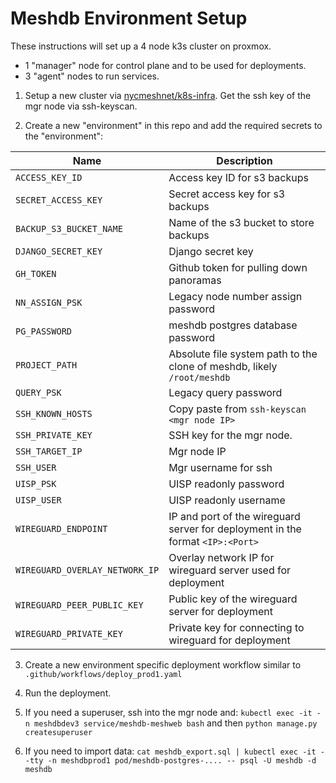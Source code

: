 # Meshdb Environment Setup

These instructions will set up a 4 node k3s cluster on proxmox.
- 1 "manager" node for control plane and to be used for deployments.
- 3 "agent" nodes to run services.

1. Setup a new cluster via [nycmeshnet/k8s-infra](https://github.com/nycmeshnet/k8s-infra). Get the ssh key of the mgr node via ssh-keyscan.

2. Create a new "environment" in this repo and add the required secrets to the "environment":

| Name    | Description |
| -------- | ------- |
| `ACCESS_KEY_ID` | Access key ID for s3 backups |
| `SECRET_ACCESS_KEY` | Secret access key for s3 backups |
| `BACKUP_S3_BUCKET_NAME` | Name of the s3 bucket to store backups |
| `DJANGO_SECRET_KEY` | Django secret key |
| `GH_TOKEN` | Github token for pulling down panoramas |
| `NN_ASSIGN_PSK` | Legacy node number assign password |
| `PG_PASSWORD` | meshdb postgres database password |
| `PROJECT_PATH`  |  Absolute file system path to the clone of meshdb, likely `/root/meshdb`  |
| `QUERY_PSK` | Legacy query password |
| `SSH_KNOWN_HOSTS`  |  Copy paste from `ssh-keyscan <mgr node IP>`  |
| `SSH_PRIVATE_KEY`  | SSH key for the mgr node.   |
| `SSH_TARGET_IP`  |  Mgr node IP  |
| `SSH_USER`  | Mgr username for ssh   |
| `UISP_PSK` | UISP readonly password |
| `UISP_USER` | UISP readonly username |
| `WIREGUARD_ENDPOINT`  | IP and port of the wireguard server for deployment in the format `<IP>:<Port>`   |
| `WIREGUARD_OVERLAY_NETWORK_IP`  | Overlay network IP for wireguard server used for deployment   |
| `WIREGUARD_PEER_PUBLIC_KEY`  | Public key of the wireguard server for deployment   |
| `WIREGUARD_PRIVATE_KEY`  |  Private key for connecting to wireguard for deployment  |

3. Create a new environment specific deployment workflow similar to `.github/workflows/deploy_prod1.yaml`

4. Run the deployment.

5. If you need a superuser, ssh into the mgr node and: `kubectl exec -it -n meshdbdev3 service/meshdb-meshweb bash` and then `python manage.py createsuperuser`

6. If you need to import data: `cat meshdb_export.sql | kubectl exec -it --tty -n meshdbprod1 pod/meshdb-postgres-.... -- psql -U meshdb -d meshdb`
